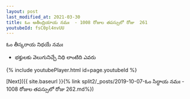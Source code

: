 ```yaml
---
layout: post
last_modified_at: 2021-03-30
title: ఓం అతీంద్రియాయ నమః  - 1008 రోజుల తపస్సులో రోజు  261
youtubeId: fsC0pl4nvUU
---
```

 
 
 ఓం తీస్కరాయ నిధయే నమః  
 
 -  భక్తులకు వెలుగునిచ్చే నిధి లాంటిది ఎవరు 
 
  
 
  
 
 
 
 
 
 


{% include youtubePlayer.html id=page.youtubeId %}
 
[Next]({{ site.baseurl }}{% link  split2/_posts/2019-10-07-ఓం సిద్ధాయ నమః  - 1008 రోజుల తపస్సులో రోజు  262.md%})
 
